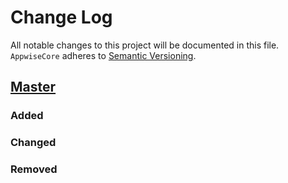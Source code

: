 # Change Log
All notable changes to this project will be documented in this file.
`AppwiseCore` adheres to [Semantic Versioning](http://semver.org/).

## [Master](https://github.com/djbe/AppwiseCore)
### Added

### Changed

### Removed
